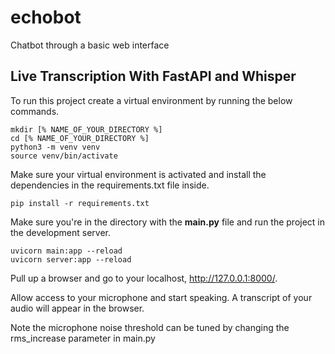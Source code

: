 # echobot
Chatbot through a basic web interface


## Live Transcription With FastAPI and Whisper

To run this project create a virtual environment by running the below commands. 

```
mkdir [% NAME_OF_YOUR_DIRECTORY %]
cd [% NAME_OF_YOUR_DIRECTORY %]
python3 -m venv venv
source venv/bin/activate
```

Make sure your virtual environment is activated and install the dependencies in the requirements.txt file inside. 

```
pip install -r requirements.txt
```

Make sure you're in the directory with the **main.py** file and run the project in the development server.

```
uvicorn main:app --reload
uvicorn server:app --reload
```

Pull up a browser and go to your localhost, http://127.0.0.1:8000/.

Allow access to your microphone and start speaking. A transcript of your audio will appear in the browser. 

Note the microphone noise threshold can be tuned by changing the rms_increase parameter in main.py

